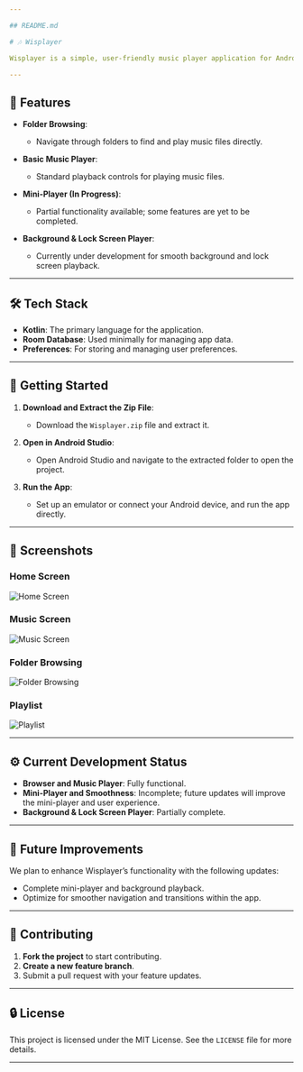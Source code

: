 ```yaml
---

## README.md

# 🎶 Wisplayer

Wisplayer is a simple, user-friendly music player application for Android, built using **Kotlin**. It allows users to browse their folders for music files and play them seamlessly. Wisplayer is designed to provide a straightforward music experience, focusing on simplicity and ease of use.

---
```


## 📲 Features

- **Folder Browsing**: 
  - Navigate through folders to find and play music files directly.
  
- **Basic Music Player**:
  - Standard playback controls for playing music files.

- **Mini-Player (In Progress)**:
  - Partial functionality available; some features are yet to be completed.

- **Background & Lock Screen Player**: 
  - Currently under development for smooth background and lock screen playback.

---

## 🛠 Tech Stack

- **Kotlin**: The primary language for the application.
- **Room Database**: Used minimally for managing app data.
- **Preferences**: For storing and managing user preferences.

---

## 🚀 Getting Started

1. **Download and Extract the Zip File**:
   - Download the `Wisplayer.zip` file and extract it.

2. **Open in Android Studio**:
   - Open Android Studio and navigate to the extracted folder to open the project.

3. **Run the App**:
   - Set up an emulator or connect your Android device, and run the app directly.

---

## 📸 Screenshots

### Home Screen
![Home Screen](images/homw.jpg)

### Music Screen
![Music Screen](images/music.jpg)

### Folder Browsing
![Folder Browsing](images/library.jpg)

### Playlist
![Playlist](images/playlist.jpg)

---

## ⚙️ Current Development Status

- **Browser and Music Player**: Fully functional.
- **Mini-Player and Smoothness**: Incomplete; future updates will improve the mini-player and user experience.
- **Background & Lock Screen Player**: Partially complete.

---

## 🔧 Future Improvements

We plan to enhance Wisplayer’s functionality with the following updates:
- Complete mini-player and background playback.
- Optimize for smoother navigation and transitions within the app.

---

## 🤝 Contributing

1. **Fork the project** to start contributing.
2. **Create a new feature branch**.
3. Submit a pull request with your feature updates.

---

## 🔒 License

This project is licensed under the MIT License. See the `LICENSE` file for more details.

---
